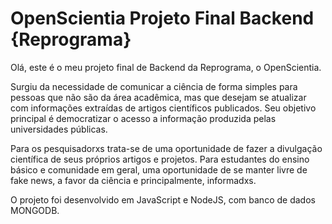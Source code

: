# OpenScientia Projeto Final Backend {Reprograma}

Olá, este é o meu projeto final de Backend da Reprograma, o OpenScientia.

Surgiu da necessidade de comunicar a ciência de forma simples para pessoas que não são da área acadêmica, mas que desejam se atualizar com informações extraídas de artigos científicos publicados. Seu objetivo principal é democratizar o acesso a informação produzida pelas universidades públicas.

Para os pesquisadorxs trata-se de uma oportunidade de fazer a divulgação científica de seus próprios artigos e projetos. Para estudantes do ensino básico e comunidade em geral, uma oportunidade de se manter livre de fake news, a favor da ciência e principalmente, informadxs.

O projeto foi desenvolvido em JavaScript e NodeJS, com banco de dados MONGODB. 


